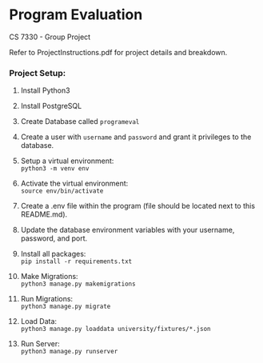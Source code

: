# Program Evaluation
CS 7330 - Group Project

Refer to ProjectInstructions.pdf for project details and breakdown.

### Project Setup:
1. Install Python3<br/>

2. Install PostgreSQL<br/>

3. Create Database called `programeval`<br/>

4. Create a user with `username` and `password` and grant it privileges to the database.<br/>

5. Setup a virtual environment:<br/>
`python3 -m venv env`

6. Activate the virtual environment:<br/>
`source env/bin/activate`

7. Create a .env file within the program (file should be located next to this README.md).<br/>

8. Update the database environment variables with your username, password, and port.<br/>

9. Install all packages:<br/>
`pip install -r requirements.txt`

10. Make Migrations:<br/>
`python3 manage.py makemigrations`

11. Run Migrations:<br/>
`python3 manage.py migrate`

12. Load Data: <br/>
`python3 manage.py loaddata university/fixtures/*.json`

13. Run Server:<br/>
`python3 manage.py runserver`
